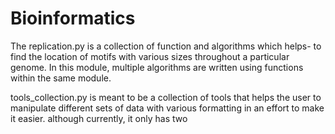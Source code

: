 # Bioinformatics

The replication.py 
is a collection of function and algorithms which helps-
to find the location of motifs with various sizes throughout a particular
genome.
In this module, multiple algorithms are written using functions within the same module.

tools_collection.py 
is meant to be a collection of tools that helps the user to manipulate
different sets of data with various formatting in an effort to make it easier. 
although currently, it only has two
